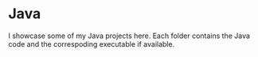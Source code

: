 # Java

I showcase some of my Java projects here.
Each folder contains the Java code and the correspoding executable if available.
